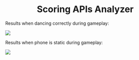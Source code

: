 <h1 align="center">Scoring APIs Analyzer</h1>
<p>Results when dancing correctly during gameplay:</p>
<img src="https://i.imgur.com/C9OG2ab.png"></img>
<p>Results when phone is static during gameplay:</p>
<img src="https://i.imgur.com/jkAN5vk.png"></img>
